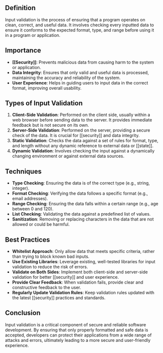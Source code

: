 ## Definition
Input validation is the process of ensuring that a program operates on clean, correct, and useful data. It involves checking every inputted data to ensure it conforms to the expected format, type, and range before using it in a program or application.

## Importance
- **[[Security]]**: Prevents malicious data from causing harm to the system or application.
- **Data Integrity**: Ensures that only valid and useful data is processed, maintaining the accuracy and reliability of the system.
- **User Experience**: Helps in guiding users to input data in the correct format, improving overall usability.

## Types of Input Validation
1. **Client-Side Validation**: Performed on the client side, usually within a web browser before sending data to the server. It provides immediate feedback but is not secure on its own.
2. **Server-Side Validation**: Performed on the server, providing a secure check of the data. It is crucial for [[security]] and data integrity.
3. **Static Validation**: Checks the data against a set of rules for format, type, and length without any dynamic reference to external data or [[state]].
4. **Dynamic Validation**: Involves checking the input against a dynamically changing environment or against external data sources.

## Techniques
- **Type Checking**: Ensuring the data is of the correct type (e.g., string, integer).
- **Format Checking**: Verifying the data follows a specific format (e.g., email addresses).
- **Range Checking**: Ensuring the data falls within a certain range (e.g., age between 0 and 120).
- **List Checking**: Validating the data against a predefined list of values.
- **Sanitization**: Removing or replacing characters in the data that are not allowed or could be harmful.

## Best Practices
- **Whitelist Approach**: Only allow data that meets specific criteria, rather than trying to block known bad inputs.
- **Use Existing Libraries**: Leverage existing, well-tested libraries for input validation to reduce the risk of errors.
- **Validate on Both Sides**: Implement both client-side and server-side validation for better [[security]] and user experience.
- **Provide Clear Feedback**: When validation fails, provide clear and constructive feedback to the user.
- **Regularly Update Validation Rules**: Keep validation rules updated with the latest [[security]] practices and standards.

## Conclusion
Input validation is a critical component of secure and reliable software development. By ensuring that only properly formatted and safe data is accepted, developers can protect their applications from a wide range of attacks and errors, ultimately leading to a more secure and user-friendly experience.